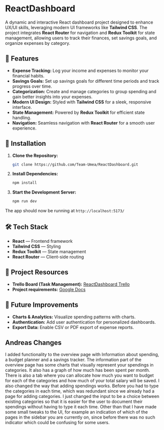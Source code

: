 # **ReactDashboard**  

A dynamic and interactive React dashboard project designed to enhance UX/UI skills, leveraging modern UI frameworks like **Tailwind CSS**. The project integrates **React Router** for navigation and **Redux Toolkit** for state management, allowing users to track their finances, set savings goals, and organize expenses by category.  

## 🚀 **Features**  

- **Expense Tracking:** Log your income and expenses to monitor your financial habits.  
- **Savings Goals:** Set up savings goals for different time periods and track progress over time.  
- **Categorization:** Create and manage categories to group spending and gain better insights into your expenses.  
- **Modern UI Design:** Styled with **Tailwind CSS** for a sleek, responsive interface.  
- **State Management:** Powered by **Redux Toolkit** for efficient state handling.  
- **Navigation:** Seamless navigation with **React Router** for a smooth user experience.  

## 📂 **Installation**  

1. **Clone the Repository:**  
   ```bash  
   git clone https://github.com/Team-Umea/ReactDashboard.git  
   ```  

2. **Install Dependencies:**  
   ```bash  
   npm install  
   ```  

3. **Start the Development Server:**  
   ```bash  
   npm run dev  
   ```  

The app should now be running at `http://localhost:5173/`

## 🛠️ **Tech Stack**  

- **React** — Frontend framework  
- **Tailwind CSS** — Styling  
- **Redux Toolkit** — State management  
- **React Router** — Client-side routing  

## 📑 **Project Resources**  

- **Trello Board (Task Management):** [ReactDashboard Trello](https://trello.com/b/t6WihFUK/boilerroom-v9-11)  
- **Project requirements:** [Google Docs](https://docs.google.com/document/d/1H4eDuZfrzw68r0HXZTlOL5OC27io28WSMaKc7NazzCg/edit?tab=t.0)  

## 🎯 **Future Improvements**  

- **Charts & Analytics:** Visualize spending patterns with charts.  
- **Authentication:** Add user authentication for personalized dashboards.  
- **Export Data:** Enable CSV or PDF export of expense reports.    

## **Andreas Changes**

I added functionality to the overview page with Information about spending, a budget planner and a savings tracker. 
The information part of the overview page has some charts that visually represent your spendings in categories. It also has
a graph of how much has been spent per month. There is also a tab where you can allocate how much you want to budget for each
of the categories and how much of your total salary will be saved. 
I also changed the way that adding spendings works. Before you had to type the categories in each time, which was redundant
since we already had a page for adding categories. I just changed the input to be a choice between existing categories so that
it is easier for the user to document their spendings without having to type it each time.
Other than that I have made some small tweaks to the UI, for example an indication of which of the pages in the sidebar you 
are currently on, since before there was no such indicator which could be confusing for some users. 
